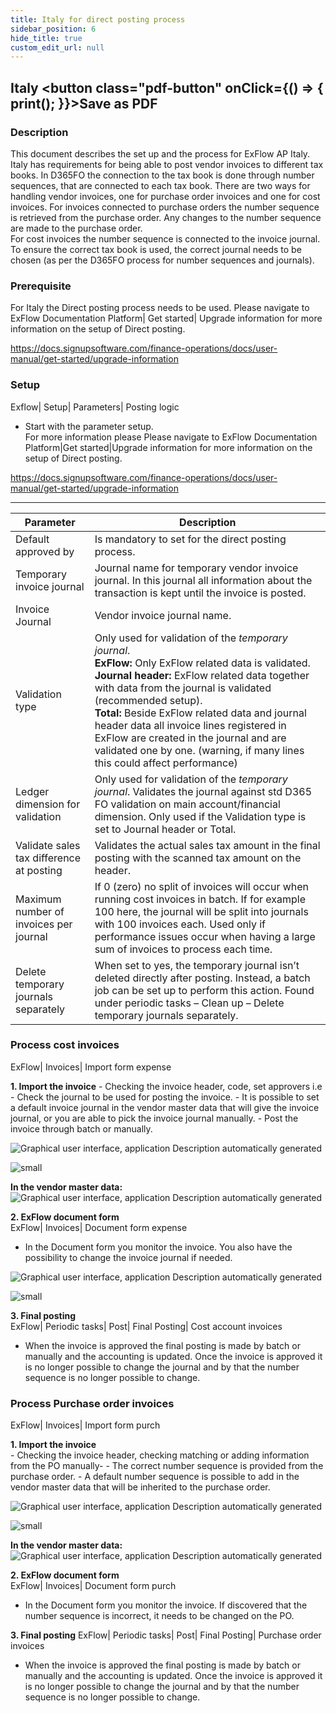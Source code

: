 ```yaml
---
title: Italy for direct posting process
sidebar_position: 6   
hide_title: true
custom_edit_url: null
---
```

## Italy <button class="pdf-button" onClick={() => { print(); }}>Save as PDF</button>

### Description
This document describes the set up and the process for ExFlow AP Italy.
Italy has requirements for being able to post vendor invoices to different tax books. In D365FO the connection to the tax book is done through number sequences, that are connected to each tax book.
There are two ways for handling vendor invoices, one for purchase order invoices and one for cost invoices. For invoices connected to purchase orders the number sequence is retrieved from the purchase order. Any changes to the number sequence are made to the purchase order.<br/>
For cost invoices the number sequence is connected to the invoice journal.<br/>
To ensure the correct tax book is used, the correct journal needs to be chosen (as per the D365FO process for number sequences and journals).


### Prerequisite
For Italy the Direct posting process needs to be used. Please navigate to 
ExFlow Documentation Platform\| Get started\| Upgrade information for more information on the setup of Direct posting.

https://docs.signupsoftware.com/finance-operations/docs/user-manual/get-started/upgrade-information

### Setup
Exflow\| Setup\| Parameters\| Posting logic<br/>
- Start with the parameter setup. <br/>
For more information please Please navigate to ExFlow Documentation Platform\|Get started\|Upgrade information for more information on the setup of Direct posting.<br/>

https://docs.signupsoftware.com/finance-operations/docs/user-manual/get-started/upgrade-information

---
|Parameter | Description |
|--- | ---------|
|Default approved by | Is mandatory to set for the direct posting process.|
|Temporary invoice journal | Journal name for temporary vendor invoice journal. In this journal all information about the transaction is kept until the invoice is posted.| 
|Invoice Journal | Vendor invoice journal name.|
|Validation type| Only used for validation of the *temporary journal*.<br/>**ExFlow:** Only ExFlow related data is validated.<br/>**Journal header:** ExFlow related data together with data from the journal is validated (recommended setup).<br/>**Total:** Beside ExFlow related data and journal header data all invoice lines registered in ExFlow are created in the journal and are validated one by one. (warning, if many lines this could affect performance)| 
|Ledger dimension for validation |Only used for validation of the *temporary journal*. Validates the journal against std D365 FO validation on main account/financial dimension. Only used if the Validation type is set to Journal header or Total. |
|Validate sales tax difference at posting| Validates the actual sales tax amount in the final posting with the scanned tax amount on the header.|
|Maximum number of invoices per journal | If 0 (zero) no split of invoices will occur when running cost invoices in batch. If for example 100 here, the journal will be split into journals with 100 invoices each. Used only if performance issues occur when having a large sum of invoices to process each time.|
|Delete temporary journals separately|When set to yes, the temporary journal isn’t deleted directly after posting. Instead, a batch job can be set up to perform this action. Found under periodic tasks – Clean up – Delete temporary journals separately.|

### Process cost invoices
ExFlow\| Invoices\| Import form expense

**1. Import the invoice**
    - Checking the invoice header, code, set approvers i.e
    - Check the journal to be used for posting the invoice.
    - It is possible to set a default invoice journal in the vendor master data that will give the invoice journal, or you are able to pick the invoice journal manually.
    - Post the invoice through batch or manually.

![Graphical user interface, application Description automatically generated](@site/static/img/media/image694.png)

![small](@site/static/img/media/image695.png)

**In the vendor master data:**<br/>
![Graphical user interface, application Description automatically generated](@site/static/img/media/image696.png)

**2. ExFlow document form**<br/>
ExFlow\| Invoices\| Document form expense
- In the Document form you monitor the invoice. You also have the possibility to change the invoice journal if needed.

![Graphical user interface, application Description automatically generated](@site/static/img/media/image697.png)

![small](@site/static/img/media/image698.png)

**3. Final posting**<br/>
ExFlow\| Periodic tasks\| Post\| Final Posting\| Cost account invoices<br/>
- When the invoice is approved the final posting is made by batch or manually and the accounting is updated. Once the invoice is approved it is no longer possible to change the journal and by that the number sequence is no longer possible to change.

### Process Purchase order invoices
ExFlow\| Invoices\| Import form purch

**1. Import the invoice**<br/>
    - Checking the invoice header, checking matching or adding information from the PO manually-
    - The correct number sequence is provided from the purchase order.
    - A default number sequence is possible to add in the vendor master data that will be inherited to the purchase order.

![Graphical user interface, application Description automatically generated](@site/static/img/media/image699.png)

![small](@site/static/img/media/image700.png)

**In the vendor master data:**<br/>
![Graphical user interface, application Description automatically generated](@site/static/img/media/image701.png)

**2. ExFlow document form**<br/>
ExFlow\| Invoices\| Document form purch<br/>
- In the Document form you monitor the invoice. If discovered that the number sequence is incorrect, it needs to be changed on the PO.

**3. Final posting**
ExFlow\| Periodic tasks\| Post\| Final Posting\| Purchase order invoices<br/>
- When the invoice is approved the final posting is made by batch or manually and the accounting is updated. Once the invoice is approved it is no longer possible to change the journal and by that the number sequence is no longer possible to change.<br/>